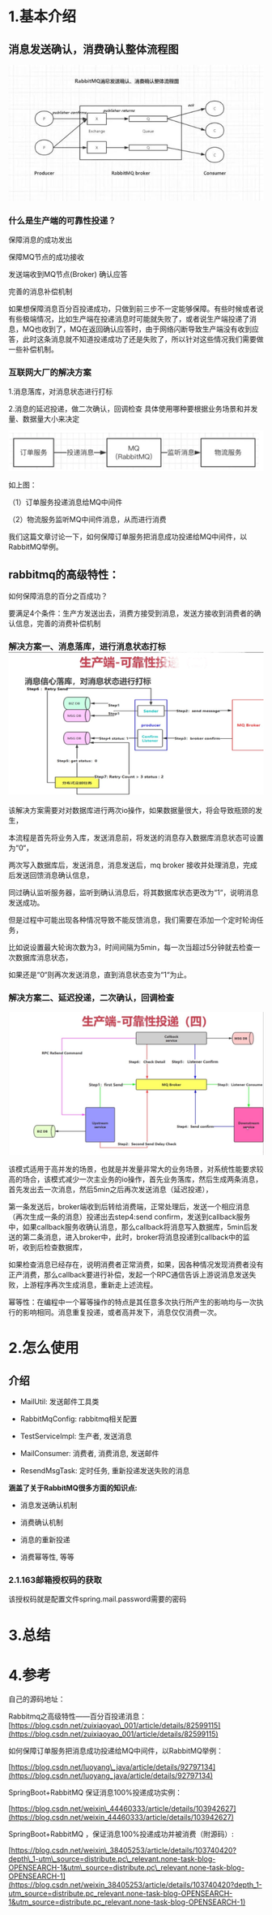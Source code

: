 # 1.基本介绍

## 消息发送确认，消费确认整体流程图

![img](/static/image/RabbitMq消息确认图.jpg)

### 什么是生产端的可靠性投递？

保障消息的成功发出

保障MQ节点的成功接收

发送端收到MQ节点\(Broker\) 确认应答

完善的消息补偿机制

如果想保障消息百分百投递成功，只做到前三步不一定能够保障。有些时候或者说有些极端情况，比如生产端在投递消息时可能就失败了，或者说生产端投递了消息，MQ也收到了，MQ在返回确认应答时，由于网络闪断导致生产端没有收到应答，此时这条消息就不知道投递成功了还是失败了，所以针对这些情况我们需要做一些补偿机制。

### 互联网大厂的解决方案

1.消息落库，对消息状态进行打标

2.消息的延迟投递，做二次确认，回调检查 具体使用哪种要根据业务场景和并发量、数据量大小来决定

![img](/static/image/20190618174348115.png)

如上图：

（1）订单服务投递消息给MQ中间件

（2）物流服务监听MQ中间件消息，从而进行消费

我们这篇文章讨论一下，如何保障订单服务把消息成功投递给MQ中间件，以RabbitMQ举例。

## rabbitmq的高级特性：

如何保障消息的百分之百成功？

要满足4个条件：生产方发送出去，消费方接受到消息，发送方接收到消费者的确认信息，完善的消费补偿机制

### 解决方案一、消息落库，进行消息状态打标 ![img](/static/image/1305004-20180908100016978-1607725171.jpg)

该解决方案需要对对数据库进行两次io操作，如果数据量很大，将会导致瓶颈的发生，

本流程是首先将业务入库，发送消息前，将发送的消息存入数据库消息状态可设置为“0“，

两次写入数据库后，发送消息，消息发送后，mq broker 接收并处理消息，完成后发送回馈消息确认信息，

同过确认监听服务器，监听到确认消息后，将其数据库状态更改为“1“，说明消息发送成功。

但是过程中可能出现各种情况导致不能反馈消息，我们需要在添加一个定时轮询任务，

比如说设置最大轮询次数为3，时间间隔为5min，每一次当超过5分钟就去检查一次数据库消息状态，

如果还是“0“则再次发送消息，直到消息状态变为“1“为止。

### 解决方案二、延迟投递，二次确认，回调检查

![img](/static/image/rabbitmq延迟投递.jpg)

该模式适用于高并发的场景，也就是并发量非常大的业务场景，对系统性能要求较高的场合，该模式减少一次主业务的io操作，首先业务落库，然后生成两条消息，首先发出去一次消息，然后5min之后再次发送消息（延迟投递），

第一条发送后，broker端收到后转给消费端，正常处理后，发送一个相应消息（再次生成一条的消息）投递出去step4:send confirm，发送到callback服务中，如果callback服务收确认消息，那么callback将消息写入数据库，5min后发送的第二条消息，进入broker中，此时，broker将消息投递到callback中的监听，收到后检查数据库，

如果检查消息已经存在，说明消费者正常消费，如果，因各种情况发现消费者没有正产消费，那么callback要进行补偿，发起一个RPC通信告诉上游说消息发送失败，上游程序再次生成消息，重新走上述流程。

幂等性：在编程中一个幂等操作的特点是其任意多次执行所产生的影响均与一次执行的影响相同。消息重复投递，或者高并发下，消息仅仅消费一次。

# 2.怎么使用

## 介绍

* MailUtil: 发送邮件工具类

* RabbitMqConfig: rabbitmq相关配置

* TestServiceImpl: 生产者, 发送消息

* MailConsumer: 消费者, 消费消息, 发送邮件

* ResendMsgTask: 定时任务, 重新投递发送失败的消息

**涵盖了关于RabbitMQ很多方面的知识点:**

* 消息发送确认机制

* 消费确认机制

* 消息的重新投递

* 消费幂等性, 等等

### 2.1.**163邮箱授权码的获取**

该授权码就是配置文件spring.mail.password需要的密码

# 3.总结

# 4.参考

自己的源码地址：

Rabbitmq之高级特性——百分百投递消息：  
[https://blog.csdn.net/zuixiaoyao\_001/article/details/82599115](https://blog.csdn.net/zuixiaoyao_001/article/details/82599115)

如何保障订单服务把消息成功投递给MQ中间件，以RabbitMQ举例：

[https://blog.csdn.net/luoyang\_java/article/details/92797134](https://blog.csdn.net/luoyang_java/article/details/92797134)

SpringBoot+RabbitMQ 保证消息100%投递成功实例：

[https://blog.csdn.net/weixin\_44460333/article/details/103942627](https://blog.csdn.net/weixin_44460333/article/details/103942627)

SpringBoot+RabbitMQ ，保证消息100%投递成功并被消费（附源码）:

[https://blog.csdn.net/weixin\_38405253/article/details/103740420?depth\_1-utm\_source=distribute.pc\_relevant.none-task-blog-OPENSEARCH-1&utm\_source=distribute.pc\_relevant.none-task-blog-OPENSEARCH-1](https://blog.csdn.net/weixin_38405253/article/details/103740420?depth_1-utm_source=distribute.pc_relevant.none-task-blog-OPENSEARCH-1&utm_source=distribute.pc_relevant.none-task-blog-OPENSEARCH-1)

